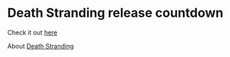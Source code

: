 # Death Stranding release countdown

Check it out [here](https://en.wikipedia.org/wiki/Death_Stranding)

About [Death Stranding](https://en.wikipedia.org/wiki/Death_Stranding)
